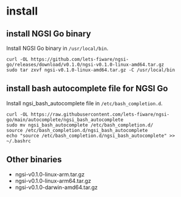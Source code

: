 # install

## install NGSI Go binary

Install NGSI Go binary in `/usr/local/bin`.

```
curl -OL https://github.com/lets-fiware/ngsi-go/releases/download/v0.1.0/ngsi-v0.1.0-linux-amd64.tar.gz
sudo tar zxvf ngsi-v0.1.0-linux-amd64.tar.gz -C /usr/local/bin
```

## install bash autocomplete file for NGSI Go

Install ngsi_bash_autocomplete file in `/etc/bash_completion.d`.

```
curl -OL https://raw.githubusercontent.com/lets-fiware/ngsi-go/main/autocomplete/ngsi_bash_autocomplete
sudo mv ngsi_bash_autocomplete /etc/bash_completion.d/
source /etc/bash_completion.d/ngsi_bash_autocomplete
echo "source /etc/bash_completion.d/ngsi_bash_autocomplete" >> ~/.bashrc
```

## Other binaries

-    ngsi-v0.1.0-linux-arm.tar.gz
-    ngsi-v0.1.0-linux-arm64.tar.gz
-    ngsi-v0.1.0-darwin-amd64.tar.gz
